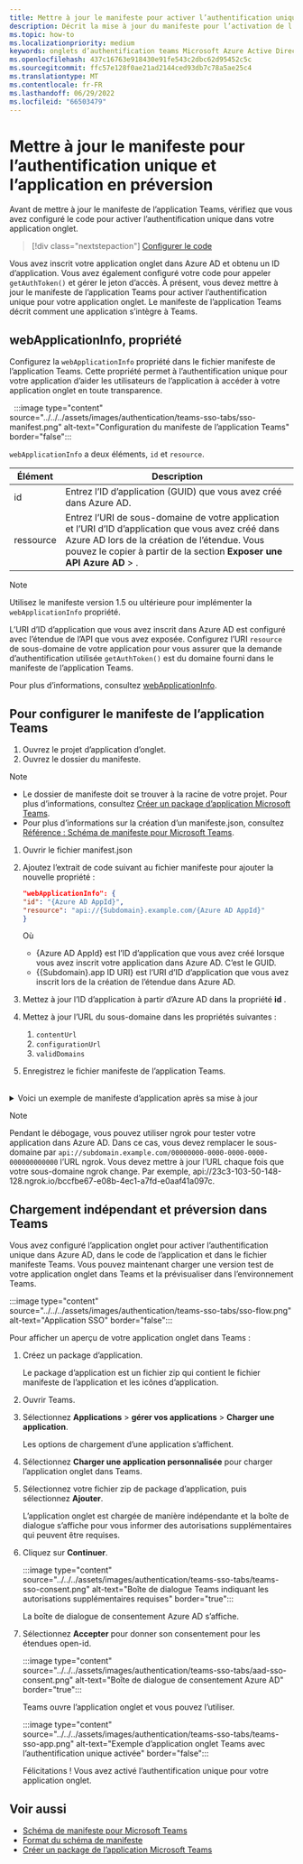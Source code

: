 ```yaml
---
title: Mettre à jour le manifeste pour activer l’authentification unique pour les onglets
description: Décrit la mise à jour du manifeste pour l’activation de l’authentification unique pour les onglets
ms.topic: how-to
ms.localizationpriority: medium
keywords: onglets d’authentification teams Microsoft Azure Active Directory (Azure AD) API Graph
ms.openlocfilehash: 437c16763e918430e91fe543c2dbc62d95452c5c
ms.sourcegitcommit: ffc57e128f0ae21ad2144ced93db7c78a5ae25c4
ms.translationtype: MT
ms.contentlocale: fr-FR
ms.lasthandoff: 06/29/2022
ms.locfileid: "66503479"
---
```

# <a name="update-manifest-for-sso-and-preview-app"></a>Mettre à jour le manifeste pour l’authentification unique et l’application en préversion

Avant de mettre à jour le manifeste de l’application Teams, vérifiez que vous avez configuré le code pour activer l’authentification unique dans votre application onglet.

> [!div class="nextstepaction"]
> [Configurer le code](tab-sso-code.md)

Vous avez inscrit votre application onglet dans Azure AD et obtenu un ID d’application. Vous avez également configuré votre code pour appeler `getAuthToken()` et gérer le jeton d’accès. À présent, vous devez mettre à jour le manifeste de l’application Teams pour activer l’authentification unique pour votre application onglet. Le manifeste de l’application Teams décrit comment une application s’intègre à Teams.

## <a name="webapplicationinfo-property"></a>webApplicationInfo, propriété

Configurez la `webApplicationInfo` propriété dans le fichier manifeste de l’application Teams. Cette propriété permet à l’authentification unique pour votre application d’aider les utilisateurs de l’application à accéder à votre application onglet en toute transparence.

&nbsp;&nbsp;:::image type="content" source="../../../assets/images/authentication/teams-sso-tabs/sso-manifest.png" alt-text="Configuration du manifeste de l’application Teams" border="false":::

`webApplicationInfo` a deux éléments, `id` et `resource`.

| Élément | Description |
| --- | --- |
| id | Entrez l’ID d’application (GUID) que vous avez créé dans Azure AD. |
| ressource | Entrez l’URI de sous-domaine de votre application et l’URI d’ID d’application que vous avez créé dans Azure AD lors de la création de l’étendue. Vous pouvez le copier à partir de la section **Exposer une API** **Azure AD** > . |

> [!NOTE]
> Utilisez le manifeste version 1.5 ou ultérieure pour implémenter la `webApplicationInfo` propriété.

L’URI d’ID d’application que vous avez inscrit dans Azure AD est configuré avec l’étendue de l’API que vous avez exposée. Configurez l’URI `resource` de sous-domaine de votre application pour vous assurer que la demande d’authentification utilisée `getAuthToken()` est du domaine fourni dans le manifeste de l’application Teams.

Pour plus d’informations, consultez [webApplicationInfo](../../../resources/schema/manifest-schema.md#webapplicationinfo).

## <a name="to-configure-teams-app-manifest"></a>Pour configurer le manifeste de l’application Teams

1. Ouvrez le projet d’application d’onglet.
2. Ouvrez le dossier du manifeste.

  > [!NOTE]
  >
  > - Le dossier de manifeste doit se trouver à la racine de votre projet. Pour plus d’informations, consultez [Créer un package d’application Microsoft Teams](../../../concepts/build-and-test/apps-package.md).
  > - Pour plus d’informations sur la création d’un manifeste.json, consultez [Référence : Schéma de manifeste pour Microsoft Teams](../../../resources/schema/manifest-schema.md).

1. Ouvrir le fichier manifest.json
1. Ajoutez l’extrait de code suivant au fichier manifeste pour ajouter la nouvelle propriété :

    ```json
    "webApplicationInfo": {
    "id": "{Azure AD AppId}",
    "resource": "api://{Subdomain}.example.com/{Azure AD AppId}"
    }
    ```

    Où
    - {Azure AD AppId} est l’ID d’application que vous avez créé lorsque vous avez inscrit votre application dans Azure AD. C’est le GUID.
    - {{Subdomain}.app ID URI} est l’URI d’ID d’application que vous avez inscrit lors de la création de l’étendue dans Azure AD.

4. Mettez à jour l’ID d’application à partir d’Azure AD dans la propriété **id** .
5. Mettez à jour l’URL du sous-domaine dans les propriétés suivantes :
   1. `contentUrl`
   2. `configurationUrl`
   3. `validDomains`
6. Enregistrez le fichier manifeste de l’application Teams.

<br>
<details>
<summary>Voici un exemple de manifeste d’application après sa mise à jour</summary>

```json
{
  "$schema": "https://developer.microsoft.com/json-schemas/teams/v1.11/MicrosoftTeams.schema.json",
  "manifestVersion": "1.11",
  "version": "1.0.0",
  "id": "bccfbe67-e08b-4ec1-a7fd-e0aaf41a097c",
  "packageName": "com.contoso.teamsauthsso",
  "developer": {
    "name": "Microsoft",
    "websiteUrl": "https://www.microsoft.com",
    "privacyUrl": "https://www.microsoft.com/privacy",
    "termsOfUseUrl": "https://www.microsoft.com/termsofuse"
  },
  "name": {
    "short": "Teams Auth SSO",
    "full": "Teams Auth SSO"
  },
  "description": {
    "short": "Teams Auth SSO app",
    "full": "The Teams Auth SSO app"
  },
  "icons": {
    "outline": "outline.png",
    "color": "color.png"
  },
  "accentColor": "#60A18E",
  "staticTabs": [
    {
      "entityId": "auth",
      "name": "Auth",
      "contentUrl": "https://contoso.com/Home/Index",
      "scopes": [ "personal" ]
    }
  ],
  "configurableTabs": [
    {
      "configurationUrl": "https://contoso.com/Home/Configure",
      "canUpdateConfiguration": true,
      "scopes": [
        "team"
      ]
    }
  ],
  "permissions": [ "identity", "messageTeamMembers" ],
  "validDomains": [
    "contoso.com"
  ],
  "webApplicationInfo": {
    "id": "bccfbe67-e08b-4ec1-a7fd-e0aaf41a097c",
    "resource": "api://contoso.com/bccfbe67-e08b-4ec1-a7fd-e0aaf41a097c"
  }
}
```

</details>

> [!NOTE]
> Pendant le débogage, vous pouvez utiliser ngrok pour tester votre application dans Azure AD. Dans ce cas, vous devez remplacer le sous-domaine par `api://subdomain.example.com/00000000-0000-0000-0000-000000000000` l’URL ngrok. Vous devez mettre à jour l’URL chaque fois que votre sous-domaine ngrok change. Par exemple, api://23c3-103-50-148-128.ngrok.io/bccfbe67-e08b-4ec1-a7fd-e0aaf41a097c.

## <a name="sideload-and-preview-in-teams"></a>Chargement indépendant et préversion dans Teams

Vous avez configuré l’application onglet pour activer l’authentification unique dans Azure AD, dans le code de l’application et dans le fichier manifeste Teams. Vous pouvez maintenant charger une version test de votre application onglet dans Teams et la prévisualiser dans l’environnement Teams.

:::image type="content" source="../../../assets/images/authentication/teams-sso-tabs/sso-flow.png" alt-text="Application SSO" border="false":::

Pour afficher un aperçu de votre application onglet dans Teams :

1. Créez un package d’application.

   Le package d’application est un fichier zip qui contient le fichier manifeste de l’application et les icônes d’application.

1. Ouvrir Teams.

1. Sélectionnez **Applications** > **gérer vos applications** > **Charger une application**.

    Les options de chargement d’une application s’affichent.

1. Sélectionnez **Charger une application personnalisée** pour charger l’application onglet dans Teams.

1. Sélectionnez votre fichier zip de package d’application, puis sélectionnez **Ajouter**.

    L’application onglet est chargée de manière indépendante et la boîte de dialogue s’affiche pour vous informer des autorisations supplémentaires qui peuvent être requises.

1. Cliquez sur **Continuer**.

    :::image type="content" source="../../../assets/images/authentication/teams-sso-tabs/teams-sso-consent.png" alt-text="Boîte de dialogue Teams indiquant les autorisations supplémentaires requises" border="true":::

    La boîte de dialogue de consentement Azure AD s’affiche.

1. Sélectionnez **Accepter** pour donner son consentement pour les étendues open-id.

    :::image type="content" source="../../../assets/images/authentication/teams-sso-tabs/aad-sso-consent.png" alt-text="Boîte de dialogue de consentement Azure AD" border="true":::

    Teams ouvre l’application onglet et vous pouvez l’utiliser.

    :::image type="content" source="../../../assets/images/authentication/teams-sso-tabs/teams-sso-app.png" alt-text="Exemple d’application onglet Teams avec l’authentification unique activée" border="false":::

    Félicitations ! Vous avez activé l’authentification unique pour votre application onglet.

## <a name="see-also"></a>Voir aussi

- [Schéma de manifeste pour Microsoft Teams](../../../resources/schema/manifest-schema.md)
- [Format du schéma de manifeste](https://developer.microsoft.com/json-schemas/teams/v1.12/MicrosoftTeams.schema.json)
- [Créer un package de l’application Microsoft Teams](../../../concepts/build-and-test/apps-package.md)
